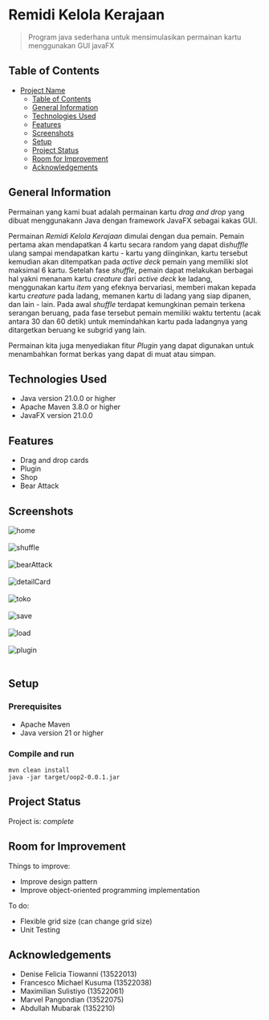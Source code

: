 

# Remidi Kelola Kerajaan
> Program java sederhana untuk mensimulasikan permainan kartu menggunakan GUI javaFX


## Table of Contents
- [Project Name](#project-name)
  - [Table of Contents](#table-of-contents)
  - [General Information](#general-information)
  - [Technologies Used](#technologies-used)
  - [Features](#features)
  - [Screenshots](#screenshots)
  - [Setup](#setup)
  - [Project Status](#project-status)
  - [Room for Improvement](#room-for-improvement)
  - [Acknowledgements](#acknowledgements)
<!-- * [License](#license) -->


## General Information
Permainan yang kami buat adalah permainan kartu *drag and drop* yang dibuat menggunakann Java dengan framework JavaFX sebagai kakas GUI.

Permainan *Remidi Kelola Kerajaan* dimulai dengan dua pemain. Pemain pertama akan mendapatkan 4 kartu secara random yang dapat di*shuffle* ulang sampai mendapatkan kartu - kartu yang diinginkan, kartu tersebut kemudian akan ditempatkan pada *active deck* pemain yang memiliki slot maksimal 6 kartu. Setelah fase *shuffle*, pemain dapat melakukan berbagai hal yakni menanam kartu *creature* dari *active deck* ke ladang, menggunakan kartu *item* yang efeknya bervariasi, memberi makan kepada kartu *creature* pada ladang, memanen kartu di ladang yang siap dipanen, dan lain - lain. Pada awal *shuffle* terdapat kemungkinan pemain terkena serangan beruang, pada fase tersebut pemain memiliki waktu tertentu (acak antara 30 dan 60 detik) untuk memindahkan kartu pada ladangnya yang ditargetkan beruang ke subgrid yang lain.

Permainan kita juga menyediakan fitur *Plugin* yang dapat digunakan untuk menambahkan format berkas yang dapat di muat atau simpan.


## Technologies Used
- Java version 21.0.0 or higher
- Apache Maven 3.8.0 or higher
- JavaFX version 21.0.0

## Features
- Drag and drop cards
- Plugin
- Shop
- Bear Attack

## Screenshots
![home](img/home.png)</br></br>
![shuffle](img/shuffle.png)</br></br>
![bearAttack](img/bearAttack.png)</br></br>
![detailCard](img/detailCard.png)</br></br>
![toko](img/toko.png)</br></br>
![save](img/save.png)</br></br>
![load](img/load.png)</br></br>
![plugin](img/plugin.png)</br></br>
<!-- If you have screenshots you'd like to share, include them here. -->


## Setup
### Prerequisites
- Apache Maven
- Java version 21 or higher

### Compile and run
```shell
mvn clean install
java -jar target/oop2-0.0.1.jar
```


## Project Status
Project is:  _complete_  

## Room for Improvement

Things to improve:
- Improve design pattern
- Improve object-oriented programming implementation


To do:
- Flexible grid size (can change grid size)
-  Unit Testing


## Acknowledgements
- Denise Felicia Tiowanni (13522013)
- Francesco Michael Kusuma (13522038)
- Maximilian Sulistiyo (13522061)
- Marvel Pangondian (13522075)
- Abdullah Mubarak (1352210)





